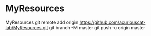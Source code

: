 # MyResources
MyResources
git remote add origin https://github.com/acuriouscat-lab/MyResources.git
git branch -M master
git push -u origin master
